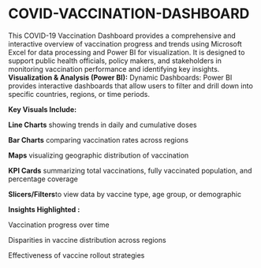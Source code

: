 # COVID-VACCINATION-DASHBOARD
This COVID-19 Vaccination Dashboard provides a comprehensive and interactive overview of vaccination progress and trends using Microsoft Excel for data processing and Power BI for visualization. It is designed to support public health officials, policy makers, and stakeholders in monitoring vaccination performance and identifying key insights.
**Visualization & Analysis (Power BI):**
Dynamic Dashboards: Power BI provides interactive dashboards that allow users to filter and drill down into specific countries, regions, or time periods.

**Key Visuals Include:**

**Line Charts** showing trends in daily and cumulative doses

**Bar Charts** comparing vaccination rates across regions

**Maps** visualizing geographic distribution of vaccination

**KPI Cards** summarizing total vaccinations, fully vaccinated population, and percentage coverage

**Slicers/Filters**to view data by vaccine type, age group, or demographic

**Insights Highlighted :**

Vaccination progress over time

Disparities in vaccine distribution across regions

Effectiveness of vaccine rollout strategies

